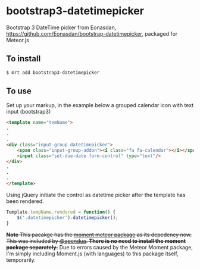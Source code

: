 bootstrap3-datetimepicker
======================

Bootstrap 3 DateTime picker from Eonasdan, https://github.com/Eonasdan/bootstrap-datetimepicker, packaged for Meteor.js

To install
----------

```sh
$ mrt add bootstrap3-datetimepicker
```

To use
------

Set up your markup, in the example below a grouped calendar icon with text input (bootstrap3)

```html
<template name="temName">
.
.
.
<div class="input-group datetimepicker">
	<span class="input-group-addon"><i class="fa fa-calendar"></i></span>
	<input class="set-due-date form-control" type="text"/>
</div>
.
.
.
</template>
```
Using jQuery initiate the control as datetime picker after the template has been rendered.

```js
Template.tempName.rendered = function() {
    $('.datetimepicker').datetimepicker();
}
```
~~**Note** This pacakge has the [moment meteor package](https://atmosphere.meteor.com/package/moment) as its depedency now. This was included by [@apendua](https://github.com/apendua). **There is no need to install the moment package separately.**~~ Due to errors caused by the Meteor Moment package, I'm simply including Moment.js (with languages) to this package itself, temporarily.
